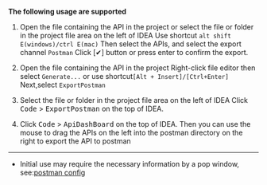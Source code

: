 **The following usage are supported**

1. Open the file containing the API in the project or select the file or folder in the project file area on the left of IDEA
    Use shortcut `alt shift E(windows)/ctrl E(mac)`
    Then select the APIs, and select the export channel `Postman`
    Click [✔] button or press enter to confirm the export.
    
2. Open the file containing the API in the project
    Right-click file editor then select `Generate...` or use shortcut`[Alt + Insert]/[Ctrl+Enter]`
    Next,select `ExportPostman`

3. Select the file or folder in the project file area on the left of IDEA
    Click <kbd>Code</kbd> > <kbd>ExportPostman</kbd> on the top of IDEA.

4. Click <kbd>Code</kbd> > <kbd>ApiDashBoard</kbd> on the top of IDEA.
    Then you can use the mouse to drag the APIs on the left into the postman directory on the right to export the API to postman

---

- Initial use may require the necessary information by a pop window, see:[postman config](/setting/postman.html)
